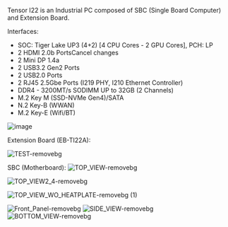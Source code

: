 Tensor I22 is an Industrial PC composed of SBC (Single Board Computer) and Extension Board.

Interfaces:
- SOC: Tiger Lake UP3 (4+2) [4 CPU Cores - 2 GPU Cores], PCH: LP
- 2 HDMI 2.0b PortsCancel changes
- 2 Mini DP 1.4a
- 2 USB3.2 Gen2 Ports
- 2 USB2.0 Ports
- 2 RJ45 2.5Gbe Ports (I219 PHY, I210 Ethernet Controller)
- DDR4 - 3200MT/s SODIMM UP to 32GB (2 Channels)
- M.2 Key M (SSD-NVMe Gen4)/SATA
- N.2 Key-B (WWAN)
- M.2 Key-E (Wifi/BT)

![image](https://user-images.githubusercontent.com/13163663/148610315-3d409028-a051-4718-8f88-9b5f930ad4f0.png)

Extension Board (EB-TI22A):

![TEST-removebg](https://user-images.githubusercontent.com/13163663/149961619-10969dbd-55d4-4192-9488-b4a7f4c5c68b.png)

SBC (Motherboard):
![TOP_VIEW-removebg](https://user-images.githubusercontent.com/13163663/149961775-7c68e91f-6002-43af-8681-bc39f7dc6ac2.png)

![TOP_VIEW2_4-removebg](https://user-images.githubusercontent.com/13163663/150081061-d01a1ae4-3709-4e4f-a699-eb2169d58d97.png)


![TOP_VIEW_WO_HEATPLATE-removebg (1)](https://user-images.githubusercontent.com/13163663/149966511-aa1ebb86-e47a-404a-8224-92b0268a18ad.png)



![Front_Panel-removebg](https://user-images.githubusercontent.com/13163663/149961968-bb62265c-c2ed-4586-93f2-4ee77c3ff65a.png)
![SIDE_VIEW-removebg](https://user-images.githubusercontent.com/13163663/149961973-880eac78-df8c-4bab-8567-eb04155c6a68.png)
![BOTTOM_VIEW-removebg](https://user-images.githubusercontent.com/13163663/149961978-4aa4ef4d-ef60-4d7a-ad73-2432dd916e47.png)




